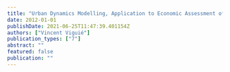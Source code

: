 ```yaml
---
title: "Urban Dynamics Modelling, Application to Economic Assessment of Climate Change"
date: 2012-01-01
publishDate: 2021-06-25T11:47:39.401154Z
authors: ["Vincent Viguié"]
publication_types: ["7"]
abstract: ""
featured: false
publication: ""
---
```


